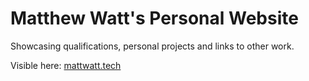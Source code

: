 # Matthew Watt's Personal Website
Showcasing qualifications, personal projects and links to other work.

Visible here: [mattwatt.tech](https://www.mattwatt.tech/)
